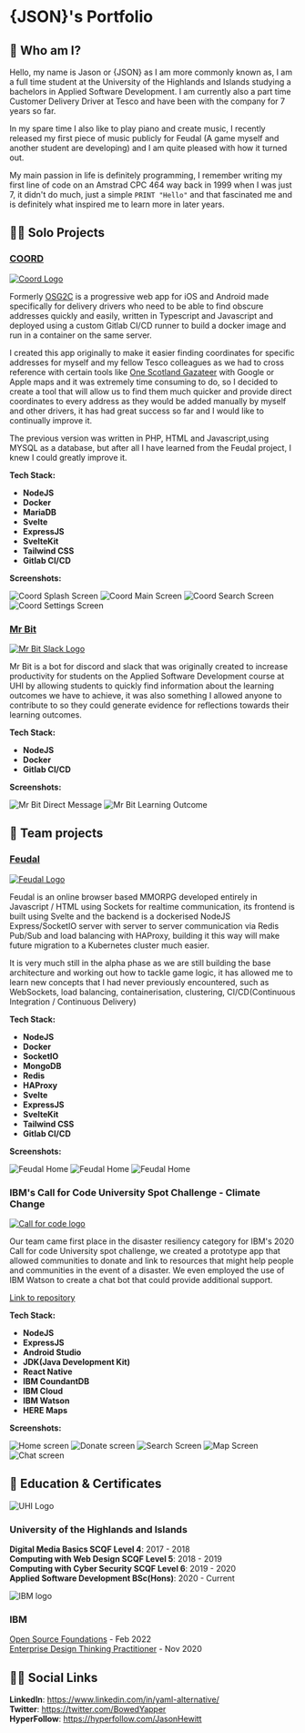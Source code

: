 # {JSON}'s Portfolio

## 👋 Who am I?

Hello, my name is Jason or {JSON} as I am more commonly known as, I am a full time student at the University of the Highlands and Islands studying a bachelors in Applied Software Development.
I am currently also a part time Customer Delivery Driver at Tesco and have been with the company for 7 years so far.

In my spare time I also like to play piano and create music, I recently released my first piece of music publicly for Feudal (A game myself and another student are developing) and I am quite pleased with how it turned out.

My main passion in life is definitely programming, I remember writing my first line of code on an Amstrad CPC 464 way back in 1999 when I was just 7, it didn't do much, just a simple ```PRINT "Hello"``` and that fascinated me and is definitely what inspired me to learn more in later years.

## 🧑‍💻 Solo Projects

### [**COORD**](https://beta.coord.uk)

[![Coord Logo](img/coord.png)](https://beta.coord.uk)

Formerly [OSG2C](https://osg2c.uk) is a progressive web app for iOS and Android made specifically for delivery drivers who need to be able to find obscure addresses quickly and easily, written in Typescript and Javascript and deployed using a custom Gitlab CI/CD runner to build a docker image and run in a container on the same server.

I created this app originally to make it easier finding coordinates for specific addresses for myself and my fellow Tesco colleagues as we had to cross reference with certain tools like [One Scotland Gazateer](https://osg.scot) with Google or Apple maps and it was extremely time consuming to do, so I decided to create a tool that will allow us to find them much quicker and provide direct coordinates to every address as they would be added manually by myself and other drivers, it has had great success so far and I would like to continually improve it.

The previous version was written in PHP, HTML and Javascript,using MYSQL as a database, but after all I have learned from the Feudal project, I knew I could greatly improve it.

**Tech Stack:**

* **NodeJS**
* **Docker**
* **MariaDB**
* **Svelte**
* **ExpressJS**
* **SvelteKit**
* **Tailwind CSS**
* **Gitlab CI/CD**

**Screenshots:**  

![Coord Splash Screen](img/coord_splash_screen.png)
![Coord Main Screen](img/coord_screen.png)
![Coord Search Screen](img/coord_search_screen.png)
![Coord Settings Screen](img/coord_settings_screen.png)

### [**Mr Bit**](https://gitlab.com/Bowedyapper/mr-bit-slack/)

[![Mr Bit Slack Logo](img/mrbitslack.png)](https://gitlab.com/Bowedyapper/mr-bit-slack/)

Mr Bit is a bot for discord and slack that was originally created to increase productivity for students on the Applied Software Development course at UHI by allowing students to quickly find information about the learning outcomes we have to achieve, it was also something I allowed anyone to contribute to so they could generate evidence for reflections towards their learning outcomes.

**Tech Stack:**

* **NodeJS**
* **Docker**
* **Gitlab CI/CD**

**Screenshots:**  

![Mr Bit Direct Message](img/mr_bit_dm.png)
![Mr Bit Learning Outcome](img/mr_bit_lo.png)

## 👥 Team projects

### [**Feudal**](https://feud.al)

[![Feudal Logo](img/feudal.png)](https://feud.al)

Feudal is an online browser based MMORPG developed entirely in Javascript / HTML using Sockets for realtime communication, its frontend is built using Svelte and the backend is a dockerised NodeJS Express/SocketIO server with server to server communication via Redis Pub/Sub and load balancing with HAProxy, building it this way will make future migration to a Kubernetes cluster much easier.

It is very much still in the alpha phase as we are still building the base architecture and working out how to tackle game logic, it has allowed me to learn new concepts that I had never previously encountered, such as WebSockets, load balancing, containerisation, clustering, CI/CD(Continuous Integration / Continuous Delivery)

**Tech Stack:**

* **NodeJS**
* **Docker**
* **SocketIO**
* **MongoDB**
* **Redis**
* **HAProxy**
* **Svelte**
* **ExpressJS**
* **SvelteKit**
* **Tailwind CSS**
* **Gitlab CI/CD**

**Screenshots:**  

![Feudal Home](img/Feudal_home.png)
![Feudal Home](img/Feudal_inv.png)
![Feudal Home](img/Feudal_menu.png)

### **IBM's Call for Code University Spot Challenge - Climate Change**

[![Call for code logo](img/call_for_code.png)](https://callforcode.org/global-challenge/)

Our team came first place in the disaster resiliency category for IBM's 2020 Call for code University spot challenge, we created a prototype app that allowed communities to donate and link to resources that might help people and communities in the event of a disaster. We even employed the use of IBM Watson to create a chat bot that could provide additional support.

[Link to repository](https://github.com/iLewisBrogan/callforcode-uhi)

**Tech Stack:**

* **NodeJS**
* **ExpressJS**
* **Android Studio**
* **JDK(Java Development Kit)**
* **React Native**
* **IBM CoundantDB**
* **IBM Cloud**
* **IBM Watson**
* **HERE Maps**

**Screenshots:** 

![Home screen](img/c4c-screen-home.png)
![Donate screen](img/c4c-screen-donate.png)
![Search Screen](img/c4c-screen-search.png)
![Map Screen](img/c4c-screen-map.png)
![Chat screen](img/c4c-screen-chat.png)

## 📃 Education & Certificates

![UHI Logo](img/uhi_logo.png)

### **University of the Highlands and Islands**  

**Digital Media Basics SCQF Level 4**: 2017 - 2018  
**Computing with Web Design SCQF Level 5**: 2018 - 2019  
**Computing with Cyber Security SCQF Level 6**: 2019 - 2020  
**Applied Software Development BSc(Hons)**: 2020 - Current  

![IBM logo](img/ibm_logo.png)

### **IBM**  

[Open Source Foundations](https://www.credly.com/badges/c459e015-c678-4e63-9d9a-1285c64efdf5?source=linked_in_profile) -  Feb 2022  
[Enterprise Design Thinking Practitioner](https://www.youracclaim.com/badges/c459e015-c678-4e63-9d9a-1285c64efdf5?source=linked_in_profile) - Nov 2020

## 🙋‍♂️ Social Links

**LinkedIn**: https://www.linkedin.com/in/yaml-alternative/  
**Twitter**: https://twitter.com/BowedYapper  
**HyperFollow**: https://hyperfollow.com/JasonHewitt